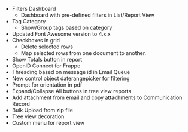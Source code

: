 - Filters Dashboard
	- Dashboard with pre-defined filters in List/Report View
- Tag Category
	- Show/Group tags based on category
- Updated Font Awesome version to 4.x.x
- Checkboxes in grid
	- Delete selected rows
	- Map selected rows from one document to another.
- Show Totals button in report
- OpenID Connect for Frappe
- Threading based on message id in Email Queue
- New control object daterangepicker for filtering
- Prompt for orientation in pdf
- Expand/Collapse All buttons in tree view reports
- Add attachment from email and copy attachments to Communication Record
- Bulk Upload from zip file
- Tree view decoration
- Custom menu for report view
